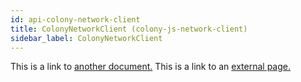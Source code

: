 ```yaml
---
id: api-colony-network-client
title: ColonyNetworkClient (colony-js-network-client)
sidebar_label: ColonyNetworkClient
---
```


This is a link to [another document.](doc3.md)
This is a link to an [external page.](http://www.example.com)
